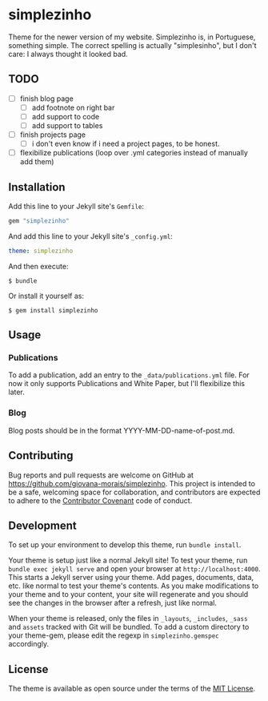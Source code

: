 # simplezinho

Theme for the newer version of my website.
Simplezinho is, in Portuguese, something simple. The correct spelling is
actually "simplesinho", but I don't care: I always thought it looked bad.

## TODO
- [ ] finish blog page
	- [ ] add footnote on right bar
	- [ ] add support to code
	- [ ] add support to tables
- [ ] finish projects page
	- [ ] i don't even know if i need a project pages, to be honest.
- [ ] flexibilize publications (loop over .yml categories instead of manually
  add them)

## Installation

Add this line to your Jekyll site's `Gemfile`:

```ruby
gem "simplezinho"
```

And add this line to your Jekyll site's `_config.yml`:

```yaml
theme: simplezinho
```

And then execute:

    $ bundle

Or install it yourself as:

    $ gem install simplezinho

## Usage

### Publications

To add a publication, add an entry to the `_data/publications.yml` file. For now
it only supports Publications and White Paper, but I'll flexibilize this later.

### Blog

Blog posts should be in the format YYYY-MM-DD-name-of-post.md.

## Contributing

Bug reports and pull requests are welcome on GitHub at https://github.com/giovana-morais/simplezinho. This project is intended to be a safe, welcoming space for collaboration, and contributors are expected to adhere to the [Contributor Covenant](https://www.contributor-covenant.org/) code of conduct.

## Development

To set up your environment to develop this theme, run `bundle install`.

Your theme is setup just like a normal Jekyll site! To test your theme, run `bundle exec jekyll serve` and open your browser at `http://localhost:4000`. This starts a Jekyll server using your theme. Add pages, documents, data, etc. like normal to test your theme's contents. As you make modifications to your theme and to your content, your site will regenerate and you should see the changes in the browser after a refresh, just like normal.

When your theme is released, only the files in `_layouts`, `_includes`, `_sass` and `assets` tracked with Git will be bundled.
To add a custom directory to your theme-gem, please edit the regexp in `simplezinho.gemspec` accordingly.

## License

The theme is available as open source under the terms of the [MIT License](https://opensource.org/licenses/MIT).

